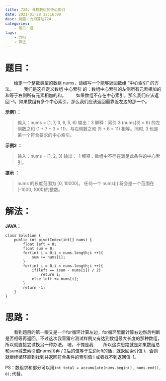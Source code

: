 ```yaml
---
title: 724. 寻找数组的中心索引
date: 2021-01-28 12:16:00
desc: 刷题：力扣算法724
categories: 
	- 每日一题
tags: 
    - 力扣
    - 算法
---
```


# 题目：
　　给定一个整数类型的数组 nums，请编写一个能够返回数组 “中心索引” 的方法。
　　我们是这样定义数组 中心索引 的：数组中心索引的左侧所有元素相加的和等于右侧所有元素相加的和。
　　如果数组不存在中心索引，那么我们应该返回 -1。如果数组有多个中心索引，那么我们应该返回最靠近左边的那一个。

**示例1 ：**
> 输入：nums = [1, 7, 3, 6, 5, 6]
> 输出：3
> 解释：索引 3 (nums[3] = 6) 的左侧数之和 (1 + 7 + 3 = 11)，与右侧数之和 (5 + 6 = 11) 相等。同时, 3 也是第一个符合要求的中心索引。

**示例2 ：**
> 输入：nums = [1, 2, 3]
> 输出：-1
> 解释：数组中不存在满足此条件的中心索引。

**提示 ：**
> nums 的长度范围为 [0, 10000]。
> 任何一个 nums[i] 将会是一个范围在 [-1000, 1000]的整数。

# 解法：
**JAVA：**
```
class Solution {
    public int pivotIndex(int[] nums) {
        float left = 0;
        float sum = 0;
        for(int i = 0;i < nums.length;i ++){
            sum += nums[i];
        }
        for(int i = 0;i < nums.length;i ++){
            if(left == (sum - nums[i]) / 2)
                return i;
            else left += nums[i];
        }
        return -1;
    }
}
```

# 思路：
　　看到题目的第一眼又是一个for循环计算左边，for循环里面计算右边然后判断是否相等再返回。不过这次我盲猜它测试样例又有达到数组最大长度的那种数组，所以就直接尝试换另一种办法。<span class="hideWord"> 嗯，不愧是我 </span>
　　所以这次思路就是如果数组总和sum减去索引值nums[i]再 / 2后的值等于左边left的话，就返回索引值 i，否则就继续循环直到找到并返回符合条件的索引值 i 或者找不到返回值-1。

PS：数组求和部分可以用` int total = accumulate(nums.begin(), nums.end(), 0); `代替。